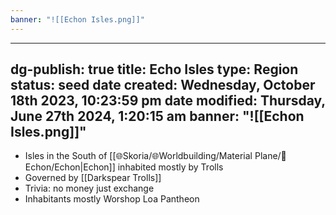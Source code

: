 ```yaml
---
banner: "![[Echon Isles.png]]"
---
```

---
dg-publish: true
title: Echo Isles
type: Region
status: seed
date created: Wednesday, October 18th 2023, 10:23:59 pm
date modified: Thursday, June 27th 2024, 1:20:15 am
banner: "![[Echon Isles.png]]"
---
- Isles in the South of [[🌐Skoria/🌐Worldbuilding/Material Plane/🌴Echon/Echon|Echon]] inhabited mostly by Trolls
- Governed by [[Darkspear Trolls]]
- Trivia: no money just exchange
- Inhabitants mostly Worshop Loa Pantheon
